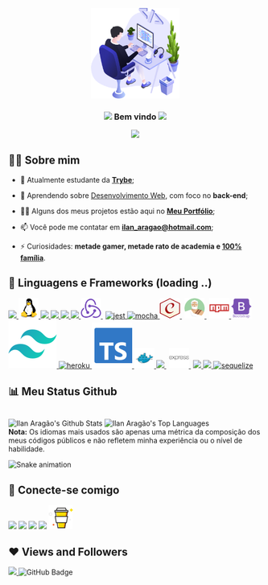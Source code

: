 <p align="center">
  <img width="35%" height="auto" src="img/illustration.png">
</p>

<h3 align="center"><img src="https://raw.githubusercontent.com/MartinHeinz/MartinHeinz/master/wave.gif" width="20px"> Bem vindo <img src="https://raw.githubusercontent.com/MartinHeinz/MartinHeinz/master/wave.gif" width="20px"></h3>
<div align="center">
  <a href="https://ilanaragao.github.io/">
  <img src="https://readme-typing-svg.herokuapp.com?font=comfortaa&color=016EEA&size=22&lines=Eu%20sou%20o%20Ilan%20Aragão&center=true&width=300&height=55" />
  </a>
</div>

## 🙋‍♂️ Sobre mim

- 🔭 Atualmente estudante da **[Trybe](https://www.betrybe.com/)**;

- 🌱 Aprendendo sobre <ins>Desenvolvimento Web</ins>, com foco no **back-end**;

- 👨‍💻 Alguns dos meus projetos estão aqui no **[Meu Portfólio](https://ilanaragao.github.io/)**;

- 📫 Você pode me contatar em **ilan_aragao@hotmail.com**;

- ⚡ Curiosidades: **metade gamer, metade rato de academia e <ins>100% família</ins>**.

## 🚀 Linguagens e Frameworks (loading ..)

<p align="left">
    <a href="https://git-scm.com/" target="_blank"> <img src="https://img.icons8.com/color/48/000000/git.png"/> </a>
    <a href="https://www.linux.org/" target="_blank"> <img src="https://raw.githubusercontent.com/devicons/devicon/master/icons/linux/linux-original.svg" alt="linux" width="40" height="40"/> </a>
    <a href="https://developer.mozilla.org/en-US/docs/Web/JavaScript" target="_blank"> <img src="https://img.icons8.com/color/48/000000/javascript.png"/> </a>
    <a href="https://www.w3.org/html/" target="_blank"> <img src="https://img.icons8.com/color/48/000000/html-5.png"/> </a> 
    <a href="https://www.w3schools.com/css/" target="_blank"> <img src="https://img.icons8.com/color/48/000000/css3.png"/> </a>
    <a href="https://reactjs.org/" target="_blank"> <img src="https://img.icons8.com/color/48/000000/react-native.png"/> </a>
    <a href="https://redux.js.org" target="_blank"> <img src="https://raw.githubusercontent.com/devicons/devicon/master/icons/redux/redux-original.svg" alt="redux" width="40" height="40"/> </a>
    <a style="padding-left:5px;" href="https://jestjs.io" target="_blank"> <img src="https://www.vectorlogo.zone/logos/jestjsio/jestjsio-icon.svg" alt="jest" width="40" height="40"/> </a>
    <a href="https://mochajs.org" target="_blank"> <img src="https://www.vectorlogo.zone/logos/mochajs/mochajs-icon.svg" alt="mocha" width="40" height="40"/> </a>
    <a href="https://www.chaijs.com/" target="_blank"> <img src="img/chai-seeklogo.com.svg" alt="chai" width="40" height="40"/> </a>
    <a style="padding-left:5px;" href="https://sinonjs.org/" target="_blank"> <img src="img/sinon.png" alt="sinon" width="40" height="40"/> </a>
    <a style="padding-left:5px;" href="https://www.npmjs.com/" target="_blank"> <img src="https://raw.githubusercontent.com/devicons/devicon/master/icons/npm/npm-original-wordmark.svg" alt="npm" width="40" height="40"/> </a>
    <a href="https://getbootstrap.com" target="_blank"> <img src="https://raw.githubusercontent.com/devicons/devicon/master/icons/bootstrap/bootstrap-plain-wordmark.svg" alt="bootstrap" width="40" height="40"/> </a>
    <a href="https://tailwindcss.com/" target="_blank"> <img src="img/tailwind-css.svg" alt="tailwind"/> </a>
    <a href="https://www.heroku.com/" target="_blank"> <img src="https://www.vectorlogo.zone/logos/heroku/heroku-icon.svg" alt="heroku" width="40" height="40"/> </a>
    <a href="https://www.typescriptlang.org/" target="_blank"> <img src="img/typescript.svg" alt="typescript"/> </a>
    <a href="https://www.docker.com/" target="_blank"> <img src="img/docker.svg" alt="docker" width="40" height="40"/>
    <a href="https://nodejs.org" target="_blank"> <img src="https://img.icons8.com/color/48/000000/nodejs.png"/> </a>
    <a style="padding-left:5px;" href="https://expressjs.com" target="_blank"> <img src="https://raw.githubusercontent.com/devicons/devicon/master/icons/express/express-original-wordmark.svg" alt="express" width="40" height="40"/> </a>
    <a style="padding-left:5px;" href="https://www.mysql.com/" target="_blank"> <img src="https://img.icons8.com/fluent/50/000000/mysql-logo.png"/> </a>
    <a href="https://www.mongodb.com/" target="_blank"> <img src="https://img.icons8.com/color/44/000000/mongodb.png"/> </a>
    <a href="https://sequelize.org/" target="_blank"> <img src="https://cdn.jsdelivr.net/gh/devicons/devicon/icons/sequelize/sequelize-original.svg" alt="sequelize" width="40" height="40"/> </a>
</p>

## 📊 Meu Status Github

  <br/>
    <img alt="Ilan Aragão's Github Stats" src="https://github-readme-stats.vercel.app/api?username=ilanaragao&theme=blueberry&show_icons=true" /></a>
  <img alt="Ilan Aragão's Top Languages" src="https://github-readme-stats.vercel.app/api/top-langs/?username=ilanaragao&layout=compact&theme=blueberry" /></a>
  <br/>
  <b>Nota:</b> Os idiomas mais usados são apenas uma métrica da composição dos meus códigos públicos e não refletem minha experiência ou o nível de habilidade.

<br/>

![Snake animation](https://github.com/ilanaragao/ilanaragao/blob/output/github-contribution-grid-snake.svg)

## 🔎 Conecte-se comigo

<p align="left">

<a href = "https://www.linkedin.com/in/ilanaragao/"><img src="https://img.icons8.com/fluent/48/000000/linkedin.png"/></a>
<a href = "https://twitter.com/roadtotalent"><img src="https://img.icons8.com/fluent/48/000000/twitter.png"/></a>
<a href = "https://www.instagram.com/ilanaragao/"><img src="https://img.icons8.com/fluent/48/000000/instagram-new.png"/></a>
<a href = "https://www.youtube.com/channel/UCuhR7Kms0FGmbOiWdDQ0IAA"><img src="https://img.icons8.com/color/48/000000/youtube-play.png"/></a>
<a href = "https://www.buymeacoffee.com/ilanaragao"><img src="img/buymeacoffee_logo_icon_170431.png"/></a>

</p>

## ❤ Views and Followers

<a href="https://github.com/Meghna-DAS/github-profile-views-counter" >
    <img src="https://komarev.com/ghpvc/?username=ilanaragao">
</a>
<img src="https://img.shields.io/github/followers/ilanaragao?label=Followers&style=social" alt="GitHub Badge"></a>

